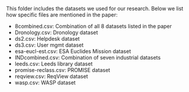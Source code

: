 This folder includes the datasets we used for our research. Below we list how specific files are mentioned in the paper:

- 8combined.csv: Combination of all 8 datasets listed in the paper
- Dronology.csv: Dronology dataset
- ds2.csv: Helpdesk dataset
- ds3.csv: User mgmt dataset
- esa-eucl-est.csv: ESA Euclides Mission dataset
- INDcombined.csv: Combination of seven industrial datasets
- leeds.csv: Leeds library dataset
- promise-reclass.csv: PROMISE dataset 
- reqview.csv: ReqView dataset
- wasp.csv: WASP dataset
